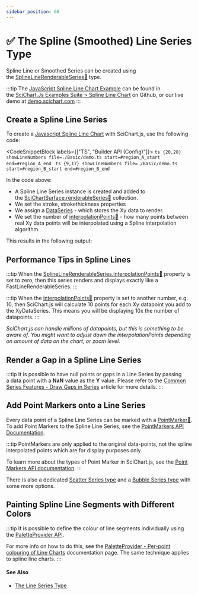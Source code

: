```yaml
---
sidebar_position: 60
---
```


# ✅ The Spline (Smoothed) Line Series Type

Spline Line or Smoothed Series can be created using the [SplineLineRenderableSeries:blue_book:](https://www.scichart.com/documentation/js/current/typedoc/classes/splinelinerenderableseries.html) type.

:::tip
The [JavaScript Spline Line Chart Example](https://demo.scichart.com/javascript/spline-line-chart) can be found in the [SciChart.Js Examples Suite > Spline Line Chart](https://github.com/ABTSoftware/SciChart.JS.Examples/tree/master/Examples/src/components/Examples/Charts2D/BasicChartTypes/SplineLineChart) on Github, or our live demo at [demo.scichart.com](https://demo.scichart.com/javascript/spline-line-chart)
:::

<ChartFromSciChartDemo 
    src="https://www.scichart.com/demo/iframe/spline-line-chart" 
    title="Spline Line Chart"
/>

Create a Spline Line Series 
---------------------------

To create a [Javascript Spline Line Chart](https://demo.scichart.com/javascript-spline-line-chart) with SciChart.js, use the following code:

<CodeSnippetBlock labels={["TS", "Builder API (Config)"]}>
    ```ts {20,28} showLineNumbers file=./Basic/demo.ts start=#region_A_start end=#region_A_end
    ```
    ```ts {9,17} showLineNumbers file=./Basic/demo.ts start=#region_B_start end=#region_B_end
    ```
</CodeSnippetBlock>

In the code above:

*   A Spline Line Series instance is created and added to the [SciChartSurface.renderableSeries:blue_book:](https://www.scichart.com/documentation/js/current/typedoc/classes/scichartsurface.html#renderableseries) collection.
*   We set the stroke, strokethickness properties
*   We assign a [DataSeries](../data-series-api/data-series-api-overview/) - which stores the Xy data to render.
*   We set the number of [interpolationPoints:blue_book:](https://www.scichart.com/documentation/js/current/typedoc/classes/splinelinerenderableseries.html#interpolationpoints) - how many points between real Xy data points will be interpolated using a Spline interpolation algorithm.

This results in the following output:

<LiveDocSnippet name="./Basic/demo" />

Performance Tips in Spline Lines
--------------------------------

:::tip
When the [SplineLineRenderableSeries.interpolationPoints:blue_book:](https://www.scichart.com/documentation/js/current/typedoc/classes/splinelinerenderableseries.html#interpolationpoints) property is set to zero, then this series renders and displays exactly like a FastLineRenderableSeries.
:::

:::tip
When the [interpolationPoints:blue_book:](https://www.scichart.com/documentation/js/current/typedoc/classes/splinelinerenderableseries.html#interpolationpoints) property is set to another number, e.g. 10, then SciChart.js will calculate 10 points for each Xy datapoint you add to the XyDataSeries. This means you will be displaying 10x the number of datapoints.
:::

_SciChart.js can handle millions of datapoints, but this is something to be aware of. You might want to adjust down the interpolationPoints depending on amount of data on the chart, or zoom level._

Render a Gap in a Spline Line Series
------------------------------------

:::tip
It is possible to have null points or gaps in a Line Series by passing a data point with a **NaN** value as the **Y** value. Please refer to the [Common Series Features - Draw Gaps in Series](../common-series-apis/drawing-gaps/) article for more details.
:::

Add Point Markers onto a Line Series
------------------------------------

Every data point of a Spline Line Series can be marked with a [PointMarker:blue_book:](https://www.scichart.com/documentation/js/current/typedoc/classes/baserenderableseries.html#pointmarker). To add Point Markers to the Spline Line Series, see the [PointMarkers API Documentation](../common-series-apis/drawing-point-markers/).

:::tip
PointMarkers are only applied to the original data-points, not the spline interpolated points which are for display purposes only.

To learn more about the types of Point Marker in SciChart.js, see the [Point Markers API documentation](../common-series-apis/drawing-point-markers/).
:::

There is also a dedicated [Scatter Series type](../xy-scatter-renderable-series/) and a [Bubble Series type](../fast-bubble-renderable-series/) with some more options.

Painting Spline Line Segments with Different Colors
---------------------------------------------------

:::tip
It is possible to define the colour of line segments individually using the [PaletteProvider API](../palette-provider-api/palette-provider-api-overview/).

For more info on how to do this, see the [PaletteProvider - Per-point colouring of Line Charts](../palette-provider-api/fast-line-renderable-series/) documentation page. The same technique applies to spline line charts.
:::

#### See Also

* [The Line Series Type](../fast-line-renderable-series/)